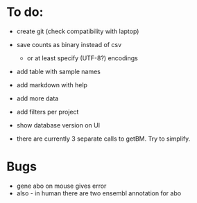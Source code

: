# To do:

- create git (check compatibility with laptop)

- save counts as binary instead of csv
  - or at least specify (UTF-8?) encodings

- add table with sample names

- add markdown with help

- add more data

- add filters per project

- show database version on UI

- there are currently 3 separate calls to getBM. Try to simplify.


# Bugs
- gene abo on mouse gives error
- also - in human there are two ensembl annotation for abo
